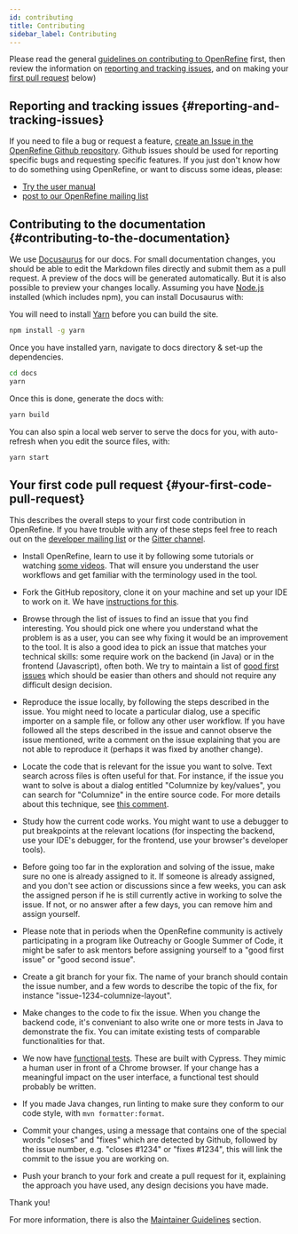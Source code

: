 ```yaml
---
id: contributing
title: Contributing
sidebar_label: Contributing
---
```


Please read the general [guidelines on contributing to OpenRefine](https://github.com/OpenRefine/OpenRefine/blob/master/CONTRIBUTING.md) first, then review the information on [reporting and tracking issues](#reporting-and-tracking-issues), and on making your [first pull request](#your-first-pull-request) below)

## Reporting and tracking issues {#reporting-and-tracking-issues}

If you need to file a bug or request a feature, [create an Issue in the OpenRefine Github repository](https://github.com/OpenRefine/OpenRefine/issues). Github issues should be used for reporting specific bugs and requesting specific features. If you just don't know how to do something using OpenRefine, or want to discuss some ideas, please:

- [Try the user manual](/)
- [post to our OpenRefine mailing list](http://groups.google.com/group/openrefine/)

## Contributing to the documentation {#contributing-to-the-documentation}

We use [Docusaurus](https://docusaurus.io/) for our docs. For small documentation changes, you should be able to edit the Markdown files directly and submit them as a pull request. A preview of the docs will be generated automatically. But it is also
possible to preview your changes locally. Assuming you have [Node.js](https://nodejs.org/en/download/) installed (which includes npm), you can install Docusaurus with:

You will need to install [Yarn](https://yarnpkg.com/getting-started/install) before you can build the site.
```sh
npm install -g yarn
```

Once you have installed yarn, navigate to docs directory & set-up the dependencies.

```sh
cd docs
yarn
```

Once this is done, generate the docs with:

```sh
yarn build
```

You can also spin a local web server to serve the docs for you, with auto-refresh when you edit the source files, with:
```sh
yarn start
```

## Your first code pull request {#your-first-code-pull-request}

This describes the overall steps to your first code contribution in OpenRefine. If you have trouble with any of these steps feel free to reach out on the [developer mailing list](https://groups.google.com/forum/#!forum/openrefine-dev) or the [Gitter channel](https://gitter.im/OpenRefine/OpenRefine).

- Install OpenRefine, learn to use it by following some tutorials or watching [some videos](http://openrefine.org/). That will ensure you understand the user workflows and get familiar with the terminology used in the tool.

- Fork the GitHub repository, clone it on your machine and set up your IDE to work on it. We have [instructions for this](https://github.com/OpenRefine/OpenRefine/wiki/Building-OpenRefine-From-Source).

- Browse through the list of issues to find an issue that you find interesting. You should pick one where you understand what the problem is as a user, you can see why fixing it would be an improvement to the tool. It is also a good idea to pick an issue that matches your technical skills: some require work on the backend (in Java) or in the frontend (Javascript), often both. We try to maintain a list of [good first issues](https://github.com/OpenRefine/OpenRefine/issues?q=is%3Aopen+is%3Aissue+label%3A%22good+first+issue%22) which should be easier than others and should not require any difficult design decision.

- Reproduce the issue locally, by following the steps described in the issue. You might need to locate a particular dialog, use a specific importer on a sample file, or follow any other user workflow. If you have followed all the steps described in the issue and cannot observe the issue mentioned, write a comment on the issue explaining that you are not able to reproduce it (perhaps it was fixed by another change).

- Locate the code that is relevant for the issue you want to solve. Text search across files is often useful for that. For instance, if the issue you want to solve is about a dialog entitled "Columnize by key/values", you can search for "Columnize" in the entire source code. For more details about this technique, see [this comment](https://github.com/OpenRefine/OpenRefine/issues/3137#issuecomment-691649962).

- Study how the current code works. You might want to use a debugger to put breakpoints at the relevant locations (for inspecting the backend, use your IDE's debugger, for the frontend, use your browser's developer tools).

- Before going too far in the exploration and solving of the issue, make sure no one is already assigned to it. If someone is already assigned, and you don't see action or discussions since a few weeks, you can ask the assigned person if he is still currently active in working to solve the issue. If not, or no answer after a few days, you can remove him and assign yourself.

- Please note that in periods when the OpenRefine community is actively participating in a program like Outreachy or Google Summer of Code, it might be safer to ask mentors before assigning yourself to a "good first issue" or "good second issue".

- Create a git branch for your fix. The name of your branch should contain the issue number, and a few words to describe the topic of the fix, for instance "issue-1234-columnize-layout".

- Make changes to the code to fix the issue. When you change the backend code, it's conveniant to also write one or more tests in Java to demonstrate the fix. You can imitate existing tests of comparable functionalities for that. 

- We now have [functional tests](/technical-reference/functional-tests). These are built with Cypress. They mimic a human user in front of a Chrome browser. If your change has a meaningful impact on the user interface, a functional test should probably be written.

- If you made Java changes, run linting to make sure they conform to our code style, with `mvn formatter:format`.

- Commit your changes, using a message that contains one of the special words "closes" and "fixes" which are detected by Github, followed by the issue number, e.g. "closes #1234" or "fixes #1234", this will link the commit to the issue you are working on.

- Push your branch to your fork and create a pull request for it, explaining the approach you have used, any design decisions you have made.

Thank you!

For more information, there is also the [Maintainer Guidelines](/technical-reference/maintainer-guidelines) section.
